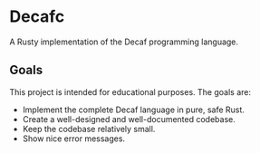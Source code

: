 # Decafc
A Rusty implementation of the Decaf programming language.

## Goals
This project is intended for educational purposes. The goals are:

- Implement the complete Decaf language in pure, safe Rust.
- Create a well-designed and well-documented codebase.
- Keep the codebase relatively small.
- Show nice error messages.
